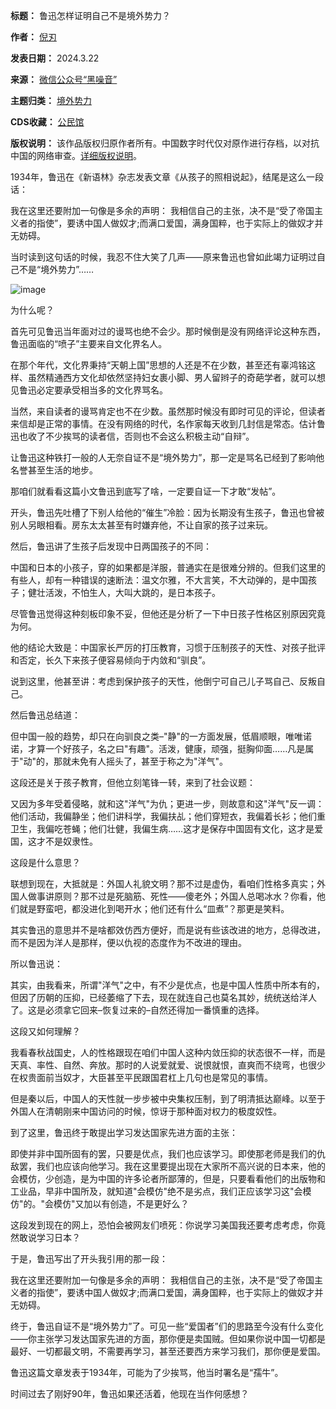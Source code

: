 

**标题：** 鲁迅怎样证明自己不是境外势力？  

**作者：** [倪刃](https://chinadigitaltimes.net/space/倪刃)  

**发表日期：** 2024.3.22  

**来源：** [微信公众号“黑噪音”](https://web.archive.org/web/20240505044453/https://mp.weixin.qq.com/s/GZLF1hA4x1JQ36Y5PLuuIg)  

**主题归类：** [境外势力](https://chinadigitaltimes.net/space/境外势力)  

**CDS收藏：** [公民馆](https://chinadigitaltimes.net/space/%E5%85%AC%E6%B0%91%E9%A6%86)  

**版权说明：** 该作品版权归原作者所有。中国数字时代仅对原作进行存档，以对抗中国的网络审查。[详细版权说明](https://chinadigitaltimes.net/chinese/copyright)。


1934年，鲁迅在《新语林》杂志发表文章《从孩子的照相说起》，结尾是这么一段话：


我在这里还要附加一句像是多余的声明： 我相信自己的主张，决不是“受了帝国主义者的指使”，要诱中国人做奴才;而满口爱国，满身国粹，也于实际上的做奴才并无妨碍。


当时读到这句话的时候，我忍不住大笑了几声——原来鲁迅也曾如此竭力证明过自己不是“境外势力”……


![image](https://chinadigitaltimes.net/chinese/files/2024/05/post-707539-66370f9732436.png)


为什么呢？


首先可见鲁迅当年面对过的谩骂也绝不会少。那时候倒是没有网络评论这种东西，鲁迅面临的“喷子”主要来自文化界名人。


在那个年代，文化界秉持“天朝上国”思想的人还是不在少数，甚至还有辜鸿铭这样、虽然精通西方文化却依然坚持妇女裹小脚、男人留辫子的奇葩学者，就可以想见鲁迅必定要承受相当多的文化界骂名。


当然，来自读者的谩骂肯定也不在少数。虽然那时候没有即时可见的评论，但读者来信却是正常的事情。在没有网络的时代，名作家每天收到几封信是常态。估计鲁迅也收了不少挨骂的读者信，否则也不会这么积极主动“自辩”。


让鲁迅这种铁打一般的人无奈自证不是“境外势力”，那一定是骂名已经到了影响他名誉甚至生活的地步。


那咱们就看看这篇小文鲁迅到底写了啥，一定要自证一下才敢“发帖”。


开头，鲁迅先吐槽了下别人给他的“催生”冷脸：因为长期没有生孩子，鲁迅也曾被别人另眼相看。房东太太甚至有时嫌弃他，不让自家的孩子过来玩。


然后，鲁迅讲了生孩子后发现中日两国孩子的不同：


中国和日本的小孩子，穿的如果都是洋服，普通实在是很难分辨的。但我们这里的有些人，却有一种错误的速断法：温文尔雅，不大言笑，不大动弹的，是中国孩子；健壮活泼，不怕生人，大叫大跳的，是日本孩子。


尽管鲁迅觉得这种刻板印象不妥，但他还是分析了一下中日孩子性格区别原因究竟为何。


他的结论大致是：中国家长严厉的打压教育，习惯于压制孩子的天性、对孩子批评和否定，长久下来孩子便容易倾向于内敛和“驯良”。


说到这里，他甚至讲：考虑到保护孩子的天性，他倒宁可自己儿子骂自己、反叛自己。


然后鲁迅总结道：


但中国一般的趋势，却只在向驯良之类–"静"的一方面发展，低眉顺眼，唯唯诺诺，才算一个好孩子，名之曰"有趣"。活泼，健康，顽强，挺胸仰面……凡是属于"动"的，那就未免有人摇头了，甚至于称之为"洋气"。


这段还是关于孩子教育，但他立刻笔锋一转，来到了社会议题：


又因为多年受着侵略，就和这"洋气"为仇；更进一步，则故意和这"洋气"反一调：他们活动，我偏静坐；他们讲科学，我偏扶乩；他们穿短衣，我偏着长衫；他们重卫生，我偏吃苍蝇；他们壮健，我偏生病……这才是保存中国固有文化，这才是爱国，这才不是奴隶性。


这段是什么意思？


联想到现在，大抵就是：外国人礼貌文明？那不过是虚伪，看咱们性格多真实；外国人做事讲原则？那不过是死脑筋、死性——傻老外；外国人总喝冰水？你看，他们就是野蛮吧，都没进化到喝开水；他们还有什么“皿煮”？那更是笑料。


其实鲁迅的意思并不是啥都效仿西方便好，而是说有些该改进的地方，总得改进，而不是因为洋人是那样，便以仇视的态度作为不改进的理由。


所以鲁迅说：


其实，由我看来，所谓"洋气"之中，有不少是优点，也是中国人性质中所本有的，但因了历朝的压抑，已经萎缩了下去，现在就连自己也莫名其妙，统统送给洋人了。这是必须拿它回来–恢复过来的–自然还得加一番慎重的选择。


这段又如何理解？


我看春秋战国史，人的性格跟现在咱们中国人这种内敛压抑的状态很不一样，而是天真、率性、自然、奔放。那时的人说爱就爱、说恨就恨，直爽而不绕弯，也很少在权贵面前当奴才，大臣甚至平民跟国君杠上几句也是常见的事情。


但是秦以后，中国人的天性就一步步被中央集权压制，到了明清抵达巅峰。以至于外国人在清朝刚来中国访问的时候，惊讶于那种面对权力的极度奴性。


到了这里，鲁迅终于敢提出学习发达国家先进方面的主张：


即使并非中国所固有的罢，只要是优点，我们也应该学习。即使那老师是我们的仇敌罢，我们也应该向他学习。我在这里要提出现在大家所不高兴说的日本来，他的会模仿，少创造，是为中国的许多论者所鄙薄的，但是，只要看看他们的出版物和工业品，早非中国所及，就知道"会模仿"绝不是劣点，我们正应该学习这"会模仿"的。"会模仿"又加以有创造，不是更好么？


这段发到现在的网上，恐怕会被网友们喷死：你说学习美国我还要考虑考虑，你竟然敢说学习日本？


于是，鲁迅写出了开头我引用的那一段：


我在这里还要附加一句像是多余的声明： 我相信自己的主张，决不是“受了帝国主义者的指使”，要诱中国人做奴才;而满口爱国，满身国粹，也于实际上的做奴才并无妨碍。


终于，鲁迅自证不是“境外势力”了。可见一些“爱国者”们的思路至今没有什么变化——你主张学习发达国家先进的方面，那你便是卖国贼。但如果你说中国一切都是最好、一切都最文明，不需要再学习，甚至还要西方来学习我们，那你便是爱国。


鲁迅这篇文章发表于1934年，可能为了少挨骂，他当时署名是“孺牛”。


时间过去了刚好90年，鲁迅如果还活着，他现在当作何感想？

